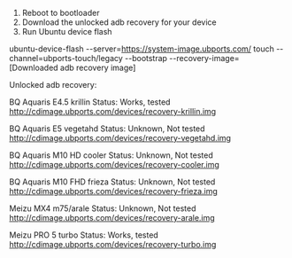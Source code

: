 1. Reboot to bootloader
2. Download the unlocked adb recovery for your device
3. Run Ubuntu device flash

ubuntu-device-flash --server=https://system-image.ubports.com/ touch
--channel=ubports-touch/legacy --bootstrap --recovery-image=[Downloaded adb recovery image]

Unlocked adb recovery:

BQ Aquaris E4.5
krillin
Status: Works, tested
http://cdimage.ubports.com/devices/recovery-krillin.img

BQ Aquaris E5
vegetahd
Status: Unknown, Not tested
http://cdimage.ubports.com/devices/recovery-vegetahd.img

BQ Aquaris M10 HD
cooler
Status: Unknown, Not tested
http://cdimage.ubports.com/devices/recovery-cooler.img

BQ Aquaris M10 FHD
frieza
Status: Unknown, Not tested
http://cdimage.ubports.com/devices/recovery-frieza.img

Meizu MX4
m75/arale
Status: Unknown, Not tested
http://cdimage.ubports.com/devices/recovery-arale.img

Meizu PRO 5
turbo
Status: Works, tested
http://cdimage.ubports.com/devices/recovery-turbo.img